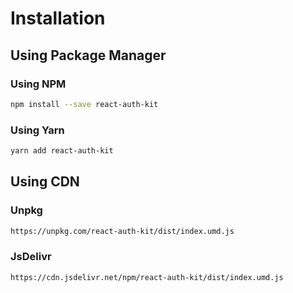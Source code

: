 # Installation

## Using Package Manager

### Using NPM
```bash
npm install --save react-auth-kit
```

### Using Yarn
```bash
yarn add react-auth-kit
```

## Using CDN

### Unpkg
```bash
https://unpkg.com/react-auth-kit/dist/index.umd.js
```

### JsDelivr
```bash
https://cdn.jsdelivr.net/npm/react-auth-kit/dist/index.umd.js
```